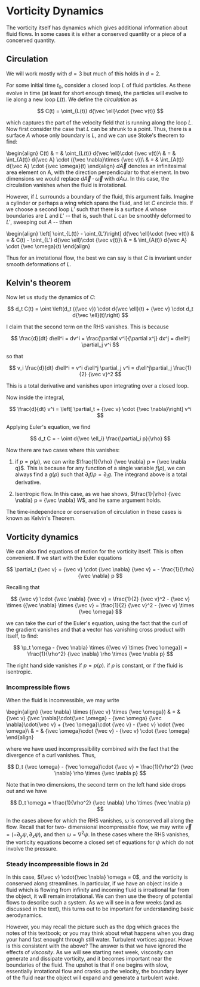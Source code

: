 # Vorticity Dynamics

The vorticity itself has dynamics which gives additional information about fluid flows.
In some cases it is either a conserved quantity or a piece of a concerved quantity.

## Circulation

We will work mostly with $d = 3$ but much of this holds in $d = 2$.

For some initial time $t_0$, consider a closed loop $L$ of fluid particles. As these evolve in time (at least for short
enough times), the particles will evolve to lie along a new loop $L(t)$. We define the *circulation*
as

$$
	C(t) = \oint_{L(t)} d{\vec \ell}\cdot {\vec v(t)}
$$

which captures the part of the velocity field that is running along the loop $L$.
Now first consider the case that $L$ can be shrunk to a point. Thus, there is a 
surface $A$ whose only boundary is $L$, and we can use Stoke's theorem to find:

\begin{align}
	C(t) & = & \oint_{L(t)} d{\vec \ell}\cdot {\vec v(t)}\\
	& = & \int_{A(t)} d{\vec A} \cdot ({\vec \nabla}\times {\vec v})\\
	& = & \int_{A(t)} d{\vec A} \cdot {\vec \omega}(t)
\end{align}
$d{\vec A}$ denotes an infinitesimal area element on A, with the direction perpendicular to that element.
In two dimensions we would replace $d{\vec A} \cdot {\vec \omega}$ with $dA \omega$. 
In this case, the circulation vanishes when the fluid is irrotational.

However, if $L$ surrounds a boundary of the fluid, this argument fails. Imagine a cylinder or
perhaps a wing which spans the fluid, and let $C$ encircle this. If we choose a second loop $L'$
such that there is a surface $A$ whose boundaries are $L$ and $L'$ -- that is, such that $L$ can
be smoothly deformed to $L'$, sweeping out $A$ -- tthen

\begin{align}
	\left[ \oint_{L(t)} - \oint_{L'}\right] d{\vec \ell}\cdot {\vec v(t)}
	& = & C(t) -  \oint_{L'} d{\vec \ell}\cdot {\vec v(t)}\\
	& = &  \int_{A(t)} d{\vec A} \cdot {\vec \omega}(t)
\end{align}

Thus for an irrotational flow, the best we can say is that $C$ is invariant under smooth 
deformations of $L$.

## Kelvin's theorem

Now let us study the dynamics of $C$:

$$
	d_t C(t) = \oint \left(d_t ({\vec v}) \cdot d{\vec \ell}(t) + {\vec v} \cdot d_t d{\vec \ell}(t)\right)
$$

I claim that the second term on the RHS vanishes. This is because

$$
	\frac{d}{dt} d\ell^i = dv^i = \frac{\partial v^i}{\partial x^j} dx^j = 
	d\ell^j \partial_j v^i
$$

so that

$$ v_i 	\frac{d}{dt} d\ell^i = v^i d\ell^j \partial_j v^i =  d\ell^j\partial_j \frac{1}{2} {\vec v}^2 $$

This is a total derivative and vanishes upon integrating over a closed loop.

Now inside the integral,

$$
	\frac{d}{dt} v^i = \left[ \partial_t + {\vec v} \cdot {\vec \nabla}\right] v^i
$$

Applying Euler's equation, we find

$$
	d_t C = - \oint d{\vec \ell_i} \frac{\partial_i p}{\rho} 
$$

Now there are two cases where this vanishes:

1. if $p = p(\rho)$, we can write $\frac{1}{\rho} {\vec \nabla} p = {\vec \nabla q}$. This is because
for any function of a single variable $f(\rho)$, we can always find a $g(\rho)$ such that 
$\partial_i f/\rho = \partial_i g$. The integrand above is a total derivative. 

2. Isentropic flow. In this case, as we hae shows, $\frac{1}{\rho} {\vec \nabla} p = {\vec \nabla} W$,
and he same argument holds.

The time-independence or conservation of circulation in these cases is known as Kelvin's Theorem.

## Vorticity dynamics

We can also find equations of motion for the vorticity itself. This is often convenient. If we start with the
Euler equations

$$
	\partial_t {\vec v} + {\vec v} \cdot {\vec \nabla} {\vec v} = - \frac{1}{\rho} {\vec \nabla} p
$$

Recalling that

$$
	{\vec v} \cdot {\vec \nabla} {\vec v} = \frac{1}{2} {\vec v}^2 - {\vec v} 
	\times ({\vec \nabla} \times {\vec v} = \frac{1}{2} {\vec v}^2 - {\vec v} \times {\vec \omega}
$$

we can take the curl of the Euler's equation, using the fact that the curl of the gradient 
vanishes and that a vector has vanishing cross product with itself, to find:

$$
	\p_t \omega - {\vec \nabla} \times ({\vec v} \times {\vec \omega}) = \frac{1}{\rho^2} {\vec \nabla} \rho \times
	{\vec \nabla p}
$$

The right hand side vanishes if $p = p(\rho)$. if $\rho$ is constant, or if the fluid is isentropic.

### Incompressible flows

When the fluid is incomressible, we may write

\begin{align}
	{\vec \nabla} \times ({\vec v} \times {\vec \omega}) & = & 
	{\vec v} {\vec \nabla}\cdot{\vec \omega} - {\vec \omega} {\vec \nabla}\cdot{\vec v}
	+ {\vec \omega}\cdot {\vec v} - {\vec v} \cdot {\vec \omega}\\
	& = & {\vec \omega}\cdot {\vec v} - {\vec v} \cdot {\vec \omega}
\end{align}

where we have used incompressibility combined with the fact that the divergence of a curl vanishes.
Thus,

$$
	D_t {\vec \omega} -  {\vec \omega}\cdot {\vec v} = \frac{1}{\rho^2} {\vec \nabla} \rho \times
	{\vec \nabla p}
$$

Note that in two dimensions, the second term on the left hand side drops out and we have

$$
	D_t \omega = \frac{1}{\rho^2} {\vec \nabla} \rho \times
	{\vec \nabla p}
$$

In the cases above for which the RHS vanishes, $\omega$ is conserved all along the flow. Recall that for two-
dimensional incompressible flow, we may write ${\vec v} = (- \partial_y \psi, \partial_x \psi)$, and then
$\omega = \nabla^2 \psi$. In these cases where the RHS vanishes, the vorticity equations become a 
closed set of equations for $\psi$ which do not involve the pressure. 

### Steady incompressible flows in 2d

In this case, ${\vec v} \cdot{\vec \nabla} \omega = 0$, and the vorticity is conserved along streamlines.
In particular, if we have an object inside a fluid which is flowing from infinity and incoming fluid is
irroational far from the object, it will remain irrotational. We can then use the theory of potential
flows to describe such a system. As we will see in a few weeks (and as discussed in the text), this turns
out to be important for understanding basic aerodynamics.

However, you may recall the picture such as the dpg which graces the notes of this textbook; or you may
think about what happens when you drag your hand fast enought through still water. Turbulent vortices appear.
Howe is this consistent with the above? The answer is that we have ignored the effects of *viscosity*.
As we will see starting next week, viscosity can generate and dissipate vorticity, and it becomes important
near the boundaries of the fluid. The upshot is that if one begins with slow, essentially irrotational
flow and cranks up the velocity, the boundary layer of the fluid near the object will expand and generate
a turbulent wake.

